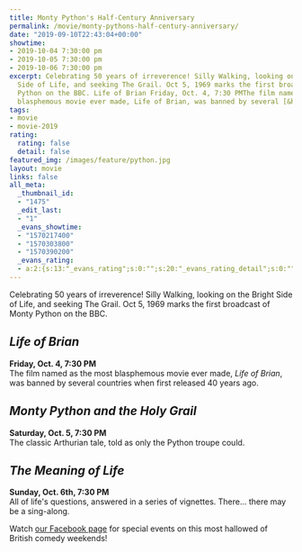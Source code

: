 ```yaml
---
title: Monty Python's Half-Century Anniversary
permalink: /movie/monty-pythons-half-century-anniversary/
date: "2019-09-10T22:43:04+00:00"
showtime:
- 2019-10-04 7:30:00 pm
- 2019-10-05 7:30:00 pm
- 2019-10-06 7:30:00 pm
excerpt: Celebrating 50 years of irreverence! Silly Walking, looking on the Bright
  Side of Life, and seeking The Grail. Oct 5, 1969 marks the first broadcast of Monty
  Python on the BBC. Life of Brian Friday, Oct. 4, 7:30 PMThe film named as the most
  blasphemous movie ever made, Life of Brian, was banned by several [&hellip;]
tags:
- movie
- movie-2019
rating:
  rating: false
  detail: false
featured_img: /images/feature/python.jpg
layout: movie
links: false
all_meta:
  _thumbnail_id:
  - "1475"
  _edit_last:
  - "1"
  _evans_showtime:
  - "1570217400"
  - "1570303800"
  - "1570390200"
  _evans_rating:
  - a:2:{s:13:"_evans_rating";s:0:"";s:20:"_evans_rating_detail";s:0:"";}
---
```


Celebrating 50 years of irreverence! Silly Walking, looking on the Bright Side of Life, and seeking The Grail. Oct 5, 1969 marks the first broadcast of Monty Python on the BBC.

## *Life of Brian*

**Friday, Oct. 4, 7:30 PM**  
The film named as the most blasphemous movie ever made, *Life of Brian*, was banned by several countries when first released 40 years ago.

## *Monty Python and the Holy Grail*  


**Saturday, Oct. 5, 7:30 PM**   
 The classic Arthurian tale, told as only the Python troupe could.

## *The Meaning of Life*

**Sunday, Oct. 6th, 7:30 PM**  
All of life's questions, answered in a series of vignettes. There... there may be a sing-along.

Watch [our Facebook page](https://www.facebook.com/evanstheatre/) for special events on this most hallowed of British comedy weekends!